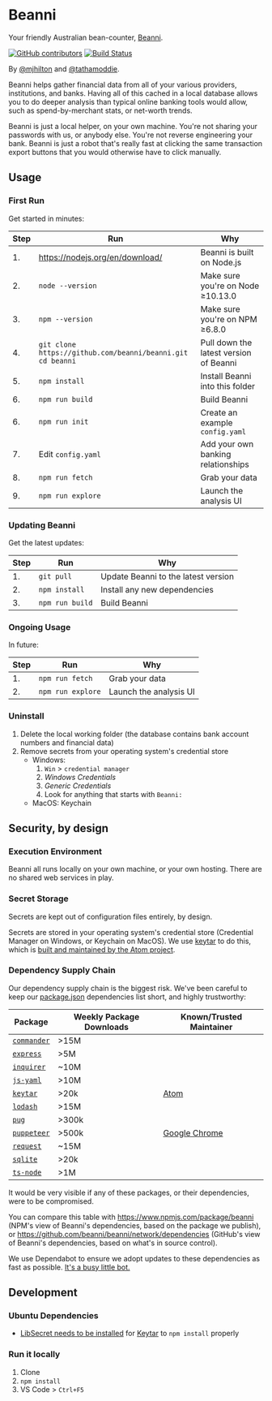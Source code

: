 # Beanni

Your friendly Australian bean-counter, [Beanni](https://www.youtube.com/watch?v=Aey_zIE3K9E).

[![GitHub contributors](https://img.shields.io/github/contributors/beanni/beanni.svg)](https://github.com/beanni/beanni/graphs/contributors)
[![Build Status](https://github.com/beanni/beanni/workflows/Continuous%20Integration/badge.svg?branch=master)](https://github.com/beanni/beanni/actions?query=workflow%3A%22Continuous+Integration%22)

By [@mjhilton](https://github.com/mjhilton) and [@tathamoddie](https://github.com/tathamoddie).

Beanni helps gather financial data from all of your various providers, institutions, and banks. Having all of this cached in a local database allows you to do deeper analysis than typical online banking tools would allow, such as spend-by-merchant stats, or net-worth trends.

Beanni is just a local helper, on your own machine. You're not sharing your passwords with us, or anybody else. You're not reverse engineering your bank. Beanni is just a robot that's really fast at clicking the same transaction export buttons that you would otherwise have to click manually.

## Usage

### First Run

Get started in minutes:

| Step | Run | Why |
| --- | --- | --- |
| 1. | https://nodejs.org/en/download/ | Beanni is built on Node.js |
| 2. | `node --version` | Make sure you're on Node ≥10.13.0 |
| 3. | `npm --version` | Make sure you're on NPM ≥6.8.0 |
| 4. | `git clone https://github.com/beanni/beanni.git` <br/> `cd beanni` | Pull down the latest version of Beanni |
| 5. | `npm install` | Install Beanni into this folder |
| 6. | `npm run build` | Build Beanni | 
| 6. | `npm run init` | Create an example `config.yaml` |
| 7. | Edit `config.yaml` | Add your own banking relationships |
| 8. | `npm run fetch` | Grab your data |
| 9. | `npm run explore` | Launch the analysis UI |

### Updating Beanni
Get the latest updates:

| Step | Run | Why |
| --- | --- | --- |
| 1. | `git pull` <br/>  | Update Beanni to the latest version |
| 2. | `npm install` | Install any new dependencies |
| 3. | `npm run build` | Build Beanni |

### Ongoing Usage

In future:

| Step | Run | Why |
| --- | --- | --- |
| 1. | `npm run fetch` | Grab your data |
| 2. | `npm run explore` | Launch the analysis UI |

### Uninstall

1. Delete the local working folder (the database contains bank account numbers and financial data)
1. Remove secrets from your operating system's credential store
    * Windows:
        1. `Win` > `credential manager`
        1. _Windows Credentials_
        1. _Generic Credentials_
        1. Look for anything that starts with `Beanni:`
    * MacOS: Keychain

## Security, by design

### Execution Environment

Beanni all runs locally on your own machine, or your own hosting. There are no shared web services in play.

### Secret Storage

Secrets are kept out of configuration files entirely, by design.

Secrets are stored in your operating system's credential store (Credential Manager on Windows, or Keychain on MacOS). We use [keytar](https://www.npmjs.com/package/keytar) to do this, which is [built and maintained by the Atom project](https://github.com/atom/node-keytar).

### Dependency Supply Chain

Our dependency supply chain is the biggest risk. We've been careful to keep our [package.json](package.json) dependencies list short, and highly trustworthy:

| Package | Weekly Package Downloads | Known/Trusted Maintainer |
| --- | --- | --- |
| [`commander`](https://www.npmjs.com/package/commander) | >15M | |
| [`express`](https://www.npmjs.com/package/express) | >5M | |
| [`inquirer`](https://www.npmjs.com/package/inquirer) | ~10M | |
| [`js-yaml`](https://www.npmjs.com/package/js-yaml) | >10M | |
| [`keytar`](https://www.npmjs.com/package/keytar) | >20k | [Atom](https://github.com/atom/node-keytar) |
| [`lodash`](https://www.npmjs.com/package/lodash) | >15M | |
| [`pug`](https://www.npmjs.com/package/pug) | >300k | |
| [`puppeteer`](https://www.npmjs.com/package/puppeteer) | >500k | [Google Chrome](https://github.com/GoogleChrome/puppeteer#readme) |
| [`request`](https://www.npmjs.com/package/request) | ~15M | |
| [`sqlite`](https://www.npmjs.com/package/sqlite) | >20k | |
| [`ts-node`](https://www.npmjs.com/package/ts-node) | >1M | |

It would be very visible if any of these packages, or their dependencies, were to be compromised.

You can compare this table with https://www.npmjs.com/package/beanni (NPM's view of Beanni's dependencies, based on the package we publish), or https://github.com/beanni/beanni/network/dependencies (GitHub's view of Beanni's dependencies, based on what's in source control).

We use Dependabot to ensure we adopt updates to these dependencies as fast as possible. [It's a busy little bot.](https://github.com/beanni/beanni/pulls?q=author%3Aapp%2Fdependabot)

## Development

### Ubuntu Dependencies
* [LibSecret needs to be installed](https://github.com/atom/node-keytar#on-linux) for [Keytar](https://www.npmjs.com/package/keytar) to `npm install` properly 

### Run it locally
1. Clone
1. `npm install`
1. VS Code > `Ctrl+F5`
